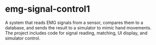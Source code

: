 # emg-signal-control1
A system that reads EMG signals from a sensor, compares them to a database, and sends the result to a simulator to mimic hand movements. The project includes code for signal reading, matching, UI display, and simulator control.
